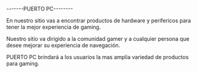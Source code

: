-------PUERTO PC--------


En nuestro sitio vas a encontrar productos de hardware y perifericos para tener la mejor experiencia de gaming.

Nuestro sitio va dirigido a la comunidad gamer y a cualquier persona que desee mejorar su experiencia de navegación.

PUERTO PC brindará a los usuarios la mas amplia variedad de productos para gaming.
